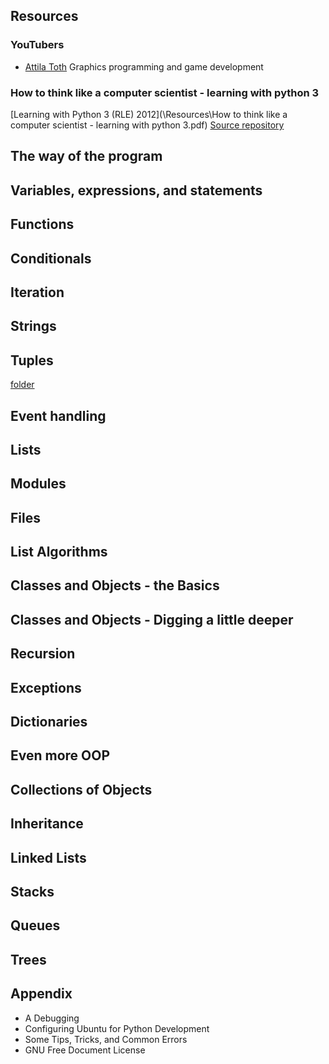 ## Resources

### YouTubers
- [Attila Toth](https://www.youtube.com/channel/UC4L3JyeL7TXQM1f3yD6iVQQ)
Graphics programming and game development

### How to think like a computer scientist - learning with python 3
[Learning with Python 3 (RLE) 2012](\Resources\How to think like a computer scientist - learning with python 3.pdf)
[Source repository](https://code.launchpad.net/~thinkcspy-rle-team/thinkcspy/thinkcspy3-rle)


## The way of the program

## Variables, expressions, and statements

## Functions

## Conditionals

## Iteration

## Strings

## Tuples
[folder](Touples)

## Event handling

## Lists

## Modules

## Files

## List Algorithms

## Classes and Objects - the Basics

## Classes and Objects - Digging a little deeper

## Recursion

## Exceptions

## Dictionaries

## Even more OOP

## Collections of Objects

## Inheritance

## Linked Lists

## Stacks

## Queues

## Trees

## Appendix

- A Debugging
- Configuring Ubuntu for Python Development
- Some Tips, Tricks, and Common Errors
- GNU Free Document License

#
